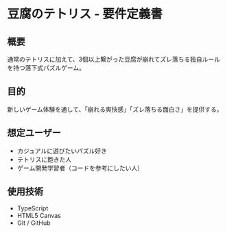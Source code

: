 # 豆腐のテトリス - 要件定義書

## 概要
通常のテトリスに加えて、3個以上繋がった豆腐が崩れてズレ落ちる独自ルールを持つ落下式パズルゲーム。

## 目的
新しいゲーム体験を通して、「崩れる爽快感」「ズレ落ちる面白さ」を提供する。

## 想定ユーザー
- カジュアルに遊びたいパズル好き
- テトリスに飽きた人
- ゲーム開発学習者（コードを参考にしたい人）

## 使用技術
- TypeScript
- HTML5 Canvas
- Git / GitHub
